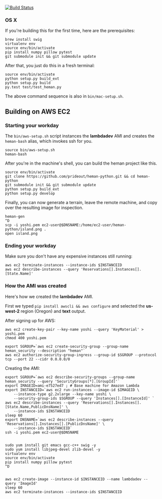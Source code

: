 
[![Build Status](https://travis-ci.org/prideout/heman-python.svg?branch=master)](https://travis-ci.org/prideout/heman-python)

### OS X

If you're building this for the first time, here are the prerequisites:

```
brew install swig
virtualenv env
source env/bin/activate
pip install numpy pillow pytest
git submodule init && git submodule update
```

After that, you just do this in a fresh terminal:

```
source env/bin/activate
python setup.py build_ext
python setup.py build
py.test test/test_heman.py
```

The above command sequence is also in `bin/mac-setup.sh`.

## Building on AWS EC2

### Starting your workday

The `bin/aws-setup.sh` script instances the **lambdadev** AMI and creates the `heman-bash` alias, which invokes ssh for you.

```
source bin/aws-setup.sh
heman-bash
```

After you're in the machine's shell, you can build the heman project like this.

```
source env/bin/activate
git clone https://github.com/prideout/heman-python.git && cd heman-python
git submodule init && git submodule update
python setup.py build_ext
python setup.py develop
```

Finally, you can now generate a terrain, leave the remote machine, and copy over the resulting image for inspection.

```
heman-gen
^D
scp -i yoshi.pem ec2-user@$DNSNAME:/home/ec2-user/heman-python/island.png .
open island.png
```

### Ending your workday

Make sure you don't have any expensive instances still running:

```
aws ec2 terminate-instances --instance-ids $INSTANCEID
aws ec2 describe-instances --query 'Reservations[].Instances[].[State.Name]'
```

### How the AMI was created

Here's how we created the **lambdadev** AMI.

First we typed `pip install awscli && aws configure` and selected the **us-west-2** region (Oregon) and **text** output.

After signing up for AWS:

```
aws ec2 create-key-pair --key-name yoshi --query 'KeyMaterial' > yoshi.pem
chmod 400 yoshi.pem

export SGROUP=`aws ec2 create-security-group --group-name heman_security --description "heman"`
aws ec2 authorize-security-group-ingress --group-id $SGROUP --protocol tcp --port 22 --cidr 0.0.0.0/0
```

Creating the AMI:

```
export SGROUP=`aws ec2 describe-security-groups --group-name heman_security --query 'SecurityGroups[*].[GroupId]'`
export IMAGEID=ami-e7527ed7 ; # Base machine for Amazon Lambda
export INSTANCEID=`aws ec2 run-instances --image-id $IMAGEID \
    --instance-type g2.2xlarge --key-name yoshi \
    --security-group-ids $SGROUP --query 'Instances[].[InstanceId]' `
aws ec2 describe-instances --query 'Reservations[].Instances[].[State.Name,PublicDnsName]' \
    --instance-ids $INSTANCEID
sleep 60
export DNSNAME=`aws ec2 describe-instances --query 'Reservations[].Instances[].[PublicDnsName]' \
    --instance-ids $INSTANCEID`
ssh -i yoshi.pem ec2-user@$DNSNAME


sudo yum install git emacs gcc-c++ swig -y
sudo yum install libjpeg-devel zlib-devel -y
virtualenv env
source env/bin/activate
pip install numpy pillow pytest
^D


aws ec2 create-image --instance-id $INSTANCEID --name lambdadev --query 'ImageId'
sleep 60
aws ec2 terminate-instances --instance-ids $INSTANCEID
```
